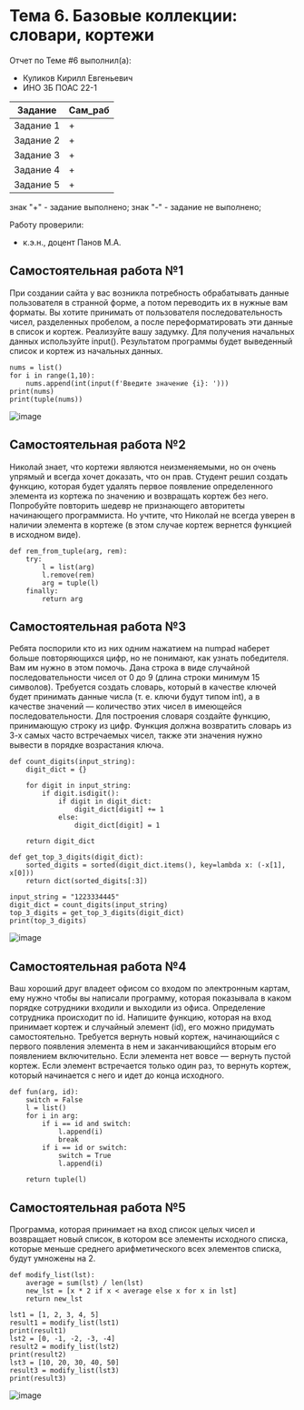 # Тема 6. Базовые коллекции: словари, кортежи
Отчет по Теме #6 выполнил(а):
- Куликов Кирилл Евгеньевич    
- ИНО ЗБ ПОАС 22-1

| Задание | Сам_раб |
| ------ | ------ |
| Задание 1 | + |
| Задание 2 | + |
| Задание 3 | + |
| Задание 4 | + |
| Задание 5 | + |

знак "+" - задание выполнено; знак "-" - задание не выполнено;

Работу проверили:
- к.э.н., доцент Панов М.А.

## Самостоятельная работа №1
При создании сайта у вас возникла потребность обрабатывать
данные пользователя в странной форме, а потом переводить их в
нужные вам форматы. Вы хотите принимать от пользователя
последовательность чисел, разделенных пробелом, а после
переформатировать эти данные в список и кортеж. Реализуйте вашу
задумку. Для получения начальных данных используйте input().
Результатом программы будет выведенный список и кортеж из
начальных данных.
```
nums = list()
for i in range(1,10):
    nums.append(int(input(f'Введите значение {i}: ')))
print(nums)
print(tuple(nums))
```
![image](https://github.com/4itorKoteykovi4/Software_Engineering/assets/44967696/4dfce23c-f704-43d9-a26d-2f8c40b0a2f9)

  
## Самостоятельная работа №2
Николай знает, что кортежи являются неизменяемыми, но он очень
упрямый и всегда хочет доказать, что он прав. Студент решил
создать функцию, которая будет удалять первое появление
определенного элемента из кортежа по значению и возвращать
кортеж без него. Попробуйте повторить шедевр не признающего
авторитеты начинающего программиста. Но учтите, что Николай не
всегда уверен в наличии элемента в кортеже (в этом случае кортеж
вернется функцией в исходном виде).
```
def rem_from_tuple(arg, rem):
    try:
        l = list(arg)
        l.remove(rem)
        arg = tuple(l)
    finally:
        return arg
```

  
## Самостоятельная работа №3
Ребята поспорили кто из них одним нажатием на numpad наберет
больше повторяющихся цифр, но не понимают, как узнать
победителя. Вам им нужно в этом помочь. Дана строка в виде
случайной последовательности чисел от 0 до 9 (длина строки
минимум 15 символов). Требуется создать словарь, который в
качестве ключей будет принимать данные числа (т. е. ключи будут
типом int), а в качестве значений — количество этих чисел в
имеющейся последовательности. Для построения словаря создайте
функцию, принимающую строку из цифр. Функция должна
возвратить словарь из 3-х самых часто встречаемых чисел, также
эти значения нужно вывести в порядке возрастания ключа.
```
def count_digits(input_string):
    digit_dict = {}

    for digit in input_string:
        if digit.isdigit():
            if digit in digit_dict:
                digit_dict[digit] += 1
            else:
                digit_dict[digit] = 1

    return digit_dict

def get_top_3_digits(digit_dict):
    sorted_digits = sorted(digit_dict.items(), key=lambda x: (-x[1], x[0]))
    return dict(sorted_digits[:3])

input_string = "1223334445"
digit_dict = count_digits(input_string)
top_3_digits = get_top_3_digits(digit_dict)
print(top_3_digits)
```
![image](https://github.com/4itorKoteykovi4/Software_Engineering/assets/44967696/3fccd946-6f0c-46c0-b9fa-a823618913df)


## Самостоятельная работа №4
Ваш хороший друг владеет офисом со входом по электронным
картам, ему нужно чтобы вы написали программу, которая
показывала в каком порядке сотрудники входили и выходили из
офиса. Определение сотрудника происходит по id. Напишите
функцию, которая на вход принимает кортеж и случайный элемент
(id), его можно придумать самостоятельно. Требуется вернуть
новый кортеж, начинающийся с первого появления элемента в нем и
заканчивающийся вторым его появлением включительно.
Если элемента нет вовсе — вернуть пустой кортеж.
Если элемент встречается только один раз, то вернуть кортеж,
который начинается с него и идет до конца исходного.
```
def fun(arg, id):
    switch = False
    l = list()
    for i in arg:
        if i == id and switch:
            l.append(i)
            break
        if i == id or switch:
            switch = True
            l.append(i)

    return tuple(l)
```


  
## Самостоятельная работа №5
Программа, которая принимает на вход список целых чисел и возвращает новый список,
в котором все элементы исходного списка, которые меньше среднего арифметического всех
элементов списка, будут умножены на 2.
```
def modify_list(lst):
    average = sum(lst) / len(lst)
    new_lst = [x * 2 if x < average else x for x in lst]
    return new_lst

lst1 = [1, 2, 3, 4, 5]
result1 = modify_list(lst1)
print(result1)
lst2 = [0, -1, -2, -3, -4]
result2 = modify_list(lst2)
print(result2) 
lst3 = [10, 20, 30, 40, 50]
result3 = modify_list(lst3)
print(result3)
```
![image](https://github.com/4itorKoteykovi4/Software_Engineering/assets/44967696/5532731b-30dc-432d-9060-261a1d94efc5)

